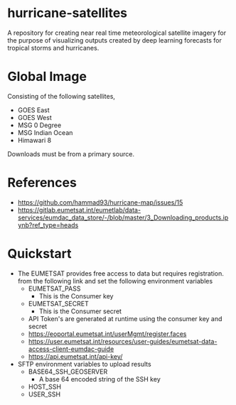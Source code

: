 # hurricane-satellites
A repository for creating near real time meteorological satellite imagery for the purpose of visualizing outputs created by deep learning forecasts for tropical storms and hurricanes.

# Global Image
Consisting of the following satellites,
- GOES East
- GOES West
- MSG 0 Degree
- MSG Indian Ocean
- Himawari 8

Downloads must be from a primary source.

# References
- https://github.com/hammad93/hurricane-map/issues/15
- https://gitlab.eumetsat.int/eumetlab/data-services/eumdac_data_store/-/blob/master/3_Downloading_products.ipynb?ref_type=heads


# Quickstart
  - The EUMETSAT provides free access to data but requires registration. from the following link and set the following environment variables
    - EUMETSAT_PASS
      - This is the Consumer key
    - EUMETSAT_SECRET
      - This is the Consumer secret
    - API Token's are generated at runtime using the consumer key and secret
    - https://eoportal.eumetsat.int/userMgmt/register.faces
    - https://user.eumetsat.int/resources/user-guides/eumetsat-data-access-client-eumdac-guide
    - https://api.eumetsat.int/api-key/
  - SFTP environment variables to upload results
    - BASE64_SSH_GEOSERVER
      - A base 64 encoded string of the SSH key
    - HOST_SSH
    - USER_SSH